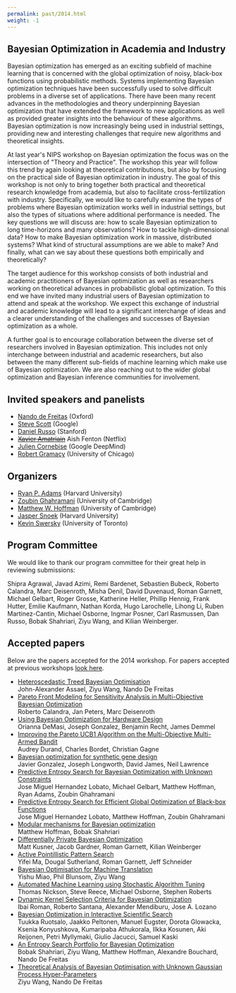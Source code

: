 ```yaml
---
permalink: past/2014.html
weight: -1
---
```


Bayesian Optimization in Academia and Industry
----------------------------------------------

Bayesian optimization has emerged as an exciting subfield of machine learning
that is concerned with the global optimization of noisy, black-box functions
using probabilistic methods. Systems implementing Bayesian optimization
techniques have been successfully used to solve difficult problems in a diverse
set of applications. There have been many recent advances in the methodologies
and theory underpinning Bayesian optimization that have extended the framework
to new applications as well as provided greater insights into the behaviour of
these algorithms. Bayesian optimization is now increasingly being used in
industrial settings, providing new and interesting challenges that require new
algorithms and theoretical insights.

At last year's NIPS workshop on Bayesian optimization the focus was on the
intersection of "Theory and Practice". The workshop this year will follow this
trend by again looking at theoretical contributions, but also by focusing on the
practical side of Bayesian optimization in industry. The goal of this workshop
is not only to bring together both practical and theoretical research knowledge
from academia, but also to facilitate cross-fertilization with industry.
Specifically, we would like to carefully examine the types of problems where
Bayesian optimization works well in industrial settings, but also the types of
situations where additional performance is needed. The key questions we will
discuss are: how to scale Bayesian optimization to long time-horizons and many
observations? How to tackle high-dimensional data? How to make Bayesian
optimization work in massive, distributed systems? What kind of structural
assumptions are we able to make? And finally, what can we say about these
questions both empirically and theoretically?

The target audience for this workshop consists of both industrial and academic
practitioners of Bayesian optimization as well as researchers working on
theoretical advances in probabilistic global optimization. To this end we have
invited many industrial users of Bayesian optimization to attend and speak at
the workshop. We expect this exchange of industrial and academic knowledge will
lead to a significant interchange of ideas and a clearer understanding of the
challenges and successes of Bayesian optimization as a whole.

A further goal is to encourage collaboration between the diverse set of
researchers involved in Bayesian optimization. This includes not only
interchange between industrial and academic researchers, but also between the
many different sub-fields of machine learning which make use of Bayesian
optimization. We are also reaching out to the wider global optimization and
Bayesian inference communities for involvement.


Invited speakers and panelists
-------------------------------

- [Nando de Freitas](http://www.cs.ox.ac.uk/people/nando.defreitas/) (Oxford)
- [Steve Scott](http://stevethebayesian.com) (Google)
- [Daniel Russo](http://web.stanford.edu/~djrusso) (Stanford)
- [<strike>Xavier Amatriain</strike>](http://xavier.amatriain.net/) Aish Fenton (Netflix)
- [Julien Cornebise](http://www.cornebise.com/julien/) (Google DeepMind)
- [Robert Gramacy](http://faculty.chicagobooth.edu/robert.gramacy) (University of Chicago)


Organizers
---------------------

- [Ryan P. Adams](http://www.seas.harvard.edu/directory/rpa) (Harvard University)
- [Zoubin Ghahramani](http://mlg.eng.cam.ac.uk/zoubin) (University of Cambridge)
- [Matthew W. Hoffman](http://mlg.eng.cam.ac.uk/hoffmanm) (University of Cambridge)
- [Jasper Snoek](http://people.seas.harvard.edu/~jsnoek) (Harvard University)
- [Kevin Swersky](http://www.cs.toronto.edu/~kswersky) (University of Toronto)


Program Committee
------------------

We would like to thank our program committee for their great help in reviewing
submissions:

Shipra Agrawal,
Javad Azimi,
Remi Bardenet,
Sebastien Bubeck,
Roberto Calandra,
Marc Deisenroth,
Misha Denil,
David Duvenaud,
Roman Garnett,
Michael Gelbart,
Roger Grosse,
Katherine Heller,
Phillip Hennig,
Frank Hutter,
Emilie Kaufmann,
Nathan Korda,
Hugo Larochelle,
Lihong Li,
Ruben Martinez-Cantin,
Michael Osborne,
Ingmar Posner,
Carl Rasmussen,
Dan Russo,
Bobak Shahriari,
Ziyu Wang, and
Kilian Weinberger.


Accepted papers
------------------

Below are the papers accepted for the 2014 workshop. For papers accepted at
previous workshops [look here](/past/).

- [Heteroscedastic Treed Bayesian Optimisation](/papers/2014/paper1.pdf)<br>
  John-Alexander Assael, Ziyu Wang, Nando De Freitas
- [Pareto Front Modeling for Sensitivity Analysis in Multi-Objective Bayesian
  Optimization](papers/2014/paper2.pdf)<br>
  Roberto Calandra, Jan Peters, Marc Deisenroth
- [Using Bayesian Optimization for Hardware Design](/papers/2014/paper3.pdf)<br>
Orianna DeMasi, Joseph Gonzalez, Benjamin Recht, James Demmel
- [Improving the Pareto UCB1 Algorithm on the Multi-Objective Multi-Armed
  Bandit](papers/2014/paper4.pdf)<br>
  Audrey Durand, Charles Bordet, Christian Gagne
- [Bayesian optimization for synthetic gene design](/papers/2014/paper5.pdf)<br>
  Javier Gonzalez, Joseph Longworth, David James, Neil  Lawrence
- [Predictive Entropy Search for Bayesian Optimization with Unknown
  Constraints](papers/2014/paper6.pdf)<br>
  Jose Miguel Hernandez Lobato, Michael Gelbart, Matthew Hoffman, Ryan Adams,
  Zoubin Ghahramani
- [Predictive Entropy Search for Efficient Global Optimization of Black-box
  Functions](papers/2014/paper7.pdf)<br>
  Jose Miguel Hernandez Lobato, Matthew Hoffman, Zoubin Ghahramani
- [Modular mechanisms for Bayesian optimization](/papers/2014/paper8.pdf)<br>
  Matthew Hoffman, Bobak Shahriari
- [Differentially Private Bayesian Optimization](/papers/2014/paper9.pdf)<br>
  Matt Kusner, Jacob Gardner, Roman Garnett, Kilian Weinberger
- [Active Pointillistic Pattern Search](/papers/2014/paper10.pdf)<br>
  Yifei Ma, Dougal Sutherland, Roman Garnett, Jeff Schneider
- [Bayesian Optimisation for Machine Translation](/papers/2014/paper11.pdf)<br>
  Yishu Miao, Phil Blunsom, Ziyu Wang
- [Automated Machine Learning using Stochastic Algorithm Tuning](/papers/2014/paper12.pdf)<br>
  Thomas Nickson, Steve Reece, Michael Osborne, Stephen Roberts
- [Dynamic Kernel Selection Criteria for Bayesian Optimization](/papers/2014/paper13.pdf)<br>
  Ibai Roman, Roberto Santana, Alexander Mendiburu, Jose A. Lozano
- [Bayesian Optimization in Interactive Scientific Search](/papers/2014/paper14.pdf)<br>
  Tuukka Ruotsalo, Jaakko Peltonen, Manuel Eugster, Dorota Glowacka, Ksenia
  Konyushkova, Kumaripaba Athukorala, Ilkka Kosunen, Aki Reijonen, Petri
  Myllymaki, Giulio Jacucci, Samuel Kaski
- [An Entropy Search Portfolio for Bayesian Optimization](/papers/2014/paper15.pdf)<br>
  Bobak Shahriari, Ziyu Wang, Matthew Hoffman, Alexandre Bouchard, Nando De Freitas
- [Theoretical Analysis of Bayesian Optimisation with Unknown Gaussian Process
  Hyper-Parameters](papers/2014/paper16.pdf)<br>
  Ziyu Wang, Nando De Freitas

